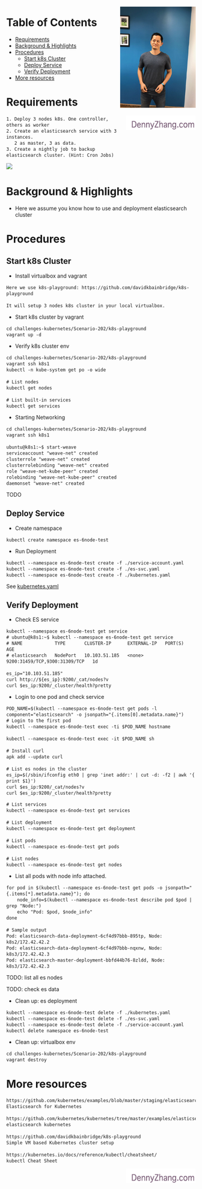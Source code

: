 <a href="https://www.dennyzhang.com"><img align="right" width="201" height="268" src="https://raw.githubusercontent.com/USDevOps/mywechat-slack-group/master/images/denny_201706.png"></a>

Table of Contents
=================

   * [Requirements](#requirements)
   * [Background &amp; Highlights](#background--highlights)
   * [Procedures](#procedures)
      * [Start k8s Cluster](#start-k8s-cluster)
      * [Deploy Service](#deploy-service)
      * [Verify Deployment](#verify-deployment)
   * [More resources](#more-resources)

# Requirements
<a href="https://www.dennyzhang.com"><img align="right" width="185" height="37" src="https://raw.githubusercontent.com/USDevOps/mywechat-slack-group/master/images/dns_small.png"></a>

```
1. Deploy 3 nodes k8s. One controller, others as worker
2. Create an elasticsearch service with 3 instances.
   2 as master, 3 as data.
3. Create a nightly job to backup elasticsearch cluster. (Hint: Cron Jobs)
```
<a href="https://www.dennyzhang.com"><img src="https://raw.githubusercontent.com/DennyZhang/challenges-kubernetes/master/images/k8s_concept3.png"/> </a>

# Background & Highlights

- Here we assume you know how to use and deployment elasticsearch cluster

# Procedures

## Start k8s Cluster
- Install virtualbox and vagrant

```
Here we use k8s-playground: https://github.com/davidkbainbridge/k8s-playground

It will setup 3 nodes k8s cluster in your local virtualbox.
```

- Start k8s cluster by vagrant
```
cd challenges-kubernetes/Scenario-202/k8s-playground
vagrant up -d
```

- Verify k8s cluster env
```
cd challenges-kubernetes/Scenario-202/k8s-playground
vagrant ssh k8s1
kubectl -n kube-system get po -o wide

# List nodes
kubectl get nodes

# List built-in services
kubectl get services
```

- Starting Networking
```
cd challenges-kubernetes/Scenario-202/k8s-playground
vagrant ssh k8s1

ubuntu@k8s1:~$ start-weave
serviceaccount "weave-net" created
clusterrole "weave-net" created
clusterrolebinding "weave-net" created
role "weave-net-kube-peer" created
rolebinding "weave-net-kube-peer" created
daemonset "weave-net" created
```

TODO

## Deploy Service

- Create namespace
```
kubectl create namespace es-6node-test
```

- Run Deployment
```
kubectl --namespace es-6node-test create -f ./service-account.yaml
kubectl --namespace es-6node-test create -f ./es-svc.yaml
kubectl --namespace es-6node-test create -f ./kubernetes.yaml
```
See [kubernetes.yaml](kubernetes.yaml)

## Verify Deployment
- Check ES service
```
kubectl --namespace es-6node-test get service
# ubuntu@k8s1:~$ kubectl --namespace es-6node-test get service
# NAME            TYPE       CLUSTER-IP      EXTERNAL-IP   PORT(S)                         AGE
# elasticsearch   NodePort   10.103.51.185   <none>        9200:31459/TCP,9300:31309/TCP   1d

es_ip="10.103.51.185"
curl http://${es_ip}:9200/_cat/nodes?v
curl $es_ip:9200/_cluster/health?pretty
```

- Login to one pod and check service
```
POD_NAME=$(kubectl --namespace es-6node-test get pods -l component="elasticsearch" -o jsonpath="{.items[0].metadata.name}")
# Login to the first pod
kubectl --namespace es-6node-test exec -ti $POD_NAME hostname

kubectl --namespace es-6node-test exec -it $POD_NAME sh

# Install curl
apk add --update curl

# List es nodes in the cluster
es_ip=$(/sbin/ifconfig eth0 | grep 'inet addr:' | cut -d: -f2 | awk '{ print $1}')
curl $es_ip:9200/_cat/nodes?v
curl $es_ip:9200/_cluster/health?pretty
```

```
# List services
kubectl --namespace es-6node-test get services

# List deployment
kubectl --namespace es-6node-test get deployment

# List pods
kubectl --namespace es-6node-test get pods

# List nodes
kubectl --namespace es-6node-test get nodes
```

- List all pods with node info attached.
```
for pod in $(kubectl --namespace es-6node-test get pods -o jsonpath="{.items[*].metadata.name}"); do
    node_info=$(kubectl --namespace es-6node-test describe pod $pod | grep "Node:")
    echo "Pod: $pod, $node_info"
done

# Sample output
Pod: elasticsearch-data-deployment-6cf4d97bbb-895tp, Node:           k8s2/172.42.42.2
Pod: elasticsearch-data-deployment-6cf4d97bbb-nqxnw, Node:           k8s3/172.42.42.3
Pod: elasticsearch-master-deployment-bbfd44b76-8zldd, Node:           k8s3/172.42.42.3
```

TODO: list all es nodes

TODO: check es data

- Clean up: es deployment
```
kubectl --namespace es-6node-test delete -f ./kubernetes.yaml
kubectl --namespace es-6node-test delete -f ./es-svc.yaml
kubectl --namespace es-6node-test delete -f ./service-account.yaml
kubectl delete namespace es-6node-test
```

- Clean up: virtualbox env
```
cd challenges-kubernetes/Scenario-202/k8s-playground
vagrant destroy
```

# More resources

```
https://github.com/kubernetes/examples/blob/master/staging/elasticsearch/README.md
Elasticsearch for Kubernetes

https://github.com/kubernetes/kubernetes/tree/master/examples/elasticsearch
elasticsearch kubernetes

https://github.com/davidkbainbridge/k8s-playground
Simple VM based Kubernetes cluster setup

https://kubernetes.io/docs/reference/kubectl/cheatsheet/
kubectl Cheat Sheet
```
<a href="https://www.dennyzhang.com"><img align="right" width="185" height="37" src="https://raw.githubusercontent.com/USDevOps/mywechat-slack-group/master/images/dns_small.png"></a>

